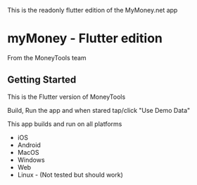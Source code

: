 This is the readonly flutter edition of the MyMoney.net app

# myMoney - Flutter edition

From the MoneyTools team

## Getting Started

This is the Flutter version of MoneyTools

Build, Run the app and when stared tap/click "Use Demo Data"

This app builds and run on all platforms

* iOS
* Android
* MacOS
* Windows
* Web
* Linux - (Not tested but should work)
